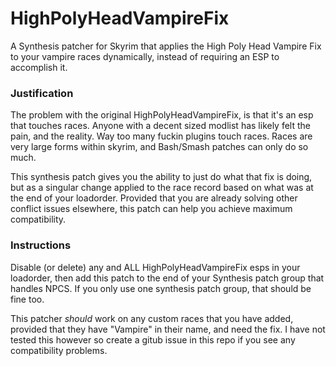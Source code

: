 # HighPolyHeadVampireFix
A Synthesis patcher for Skyrim that applies the High Poly Head Vampire Fix to your vampire races dynamically, instead of requiring an ESP to accomplish it.

### Justification
The problem with the original HighPolyHeadVampireFix, is that it's an esp that touches races. Anyone with a decent sized modlist has likely felt the pain, and the reality. Way too many fuckin plugins touch races. Races are very large forms within skyrim, and Bash/Smash patches can only do so much.

This synthesis patch gives you the ability to just do what that fix is doing, but as a singular change applied to the race record based on what was at the end of your loadorder. Provided that you are already solving other conflict issues elsewhere, this patch can help you achieve maximum compatibility. 

### Instructions

Disable (or delete) any and ALL HighPolyHeadVampireFix esps in your loadorder, then add this patch to the end of your Synthesis patch group that handles NPCS. If you only use one synthesis patch group, that should be fine too.

This patcher _should_ work on any custom races that you have added, provided that they have "Vampire" in their name, and need the fix. I have not tested this however so create a gitub issue in this repo if you see any compatibility problems.